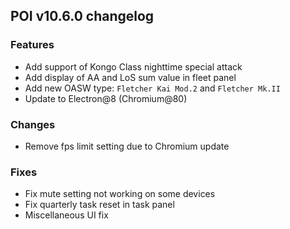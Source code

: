 ## POI v10.6.0 changelog

### Features

- Add support of Kongo Class nighttime special attack
- Add display of AA and LoS sum value in fleet panel
- Add new OASW type: `Fletcher Kai Mod.2` and `Fletcher Mk.II`
- Update to Electron@8 (Chromium@80)

### Changes

- Remove fps limit setting due to Chromium update

### Fixes

- Fix mute setting not working on some devices
- Fix quarterly task reset in task panel
- Miscellaneous UI fix
